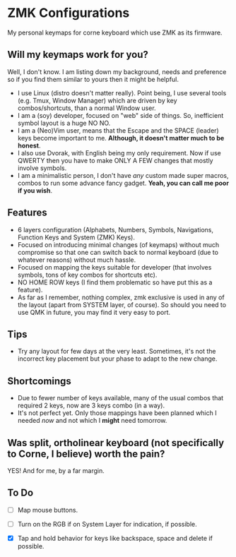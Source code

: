 # ZMK Configurations
My personal keymaps for corne keyboard which use ZMK as its firmware.


## Will my keymaps work for you?
Well, I don't know. I am listing down my background, needs and preference so if you find them similar to yours then it might be helpful.

- I use Linux (distro doesn't matter really). Point being, I use several tools (e.g. Tmux, Window Manager) which are driven by key combos/shortcuts, than a normal Window user.
- I am a (soy) developer, focused on "web" side of things. So, inefficient symbol layout is a huge NO NO.
- I am a (Neo)Vim user, means that the Escape and the SPACE (leader) keys become important to me. __Although, it doesn't matter much to be honest__.
- I also use Dvorak, with English being my only requirement. Now if use QWERTY then you have to make ONLY A FEW changes that mostly involve symbols.
- I am a minimalistic person, I don't have _any_ custom made super macros, combos to run some advance fancy gadget. __Yeah, you can call me poor if you wish__.


## Features
- 6 layers configuration (Alphabets, Numbers, Symbols, Navigations, Function Keys and System (ZMK) Keys).
- Focused on introducing minimal changes (of keymaps) without much compromise so that one can switch back to normal keyboard (due to whatever reasons) without much hassle.
- Focused on mapping the keys suitable for developer (that involves symbols, tons of key combos for shortcuts etc).
- NO HOME ROW keys (I find them problematic so have put this as a feature).
- As far as I remember, nothing complex, zmk exclusive is used in any of the layout (apart from SYSTEM layer, of course). So should you need to use QMK in future, you may find it very easy to port.  


## Tips
- Try any layout for few days at the very least. Sometimes, it's not the incorrect key placement but your phase to adapt to the new change.


## Shortcomings
- Due to fewer number of keys available, many of the usual combos that required 2 keys, now are 3 keys combo (in a way).
- It's not perfect yet. Only those mappings have been planned which I needed *now* and not which I __might__ need tomorrow. 


## Was split, ortholinear keyboard (not specifically to Corne, I believe) worth the pain?
YES! And for me, by a far margin.


## To Do
- [ ] Map mouse buttons.
- [ ] Turn on the RGB if on System Layer for indication, if possible.
- [x] Tap and hold behavior for keys like backspace, space and delete if possible.

